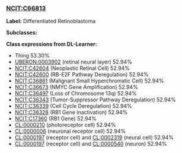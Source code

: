 
### [NCIT:C66813](http://purl.obolibrary.org/obo/NCIT_C66813)
**Label:** Differentiated Retinoblastoma

**Subclasses:** 

**Class expressions from DL-Learner:**

- Thing 53.30%
- [UBERON:0003902](http://purl.obolibrary.org/obo/UBERON_0003902) (retinal neural layer) 52.94%
- [NCIT:C42604](http://purl.obolibrary.org/obo/NCIT_C42604) (Neoplastic Retinal Cell) 52.94%
- [NCIT:C42600](http://purl.obolibrary.org/obo/NCIT_C42600) (RB-E2F Pathway Deregulation) 52.94%
- [NCIT:C36861](http://purl.obolibrary.org/obo/NCIT_C36861) (Malignant Small Hyperchromatic Cell) 52.94%
- [NCIT:C36673](http://purl.obolibrary.org/obo/NCIT_C36673) (NMYC Gene Amplification) 52.94%
- [NCIT:C36497](http://purl.obolibrary.org/obo/NCIT_C36497) (Loss of Chromosome 13q) 52.94%
- [NCIT:C36343](http://purl.obolibrary.org/obo/NCIT_C36343) (Tumor-Suppressor Pathway Deregulation) 52.94%
- [NCIT:C36339](http://purl.obolibrary.org/obo/NCIT_C36339) (Cell Cycle Deregulation) 52.94%
- [NCIT:C36328](http://purl.obolibrary.org/obo/NCIT_C36328) (RB1 Gene Inactivation) 52.94%
- [NCIT:C17360](http://purl.obolibrary.org/obo/NCIT_C17360) (RB1 Gene) 52.94%
- [CL:0000210](http://purl.obolibrary.org/obo/CL_0000210) (photoreceptor cell) 52.94%
- [CL:0000006](http://purl.obolibrary.org/obo/CL_0000006) (neuronal receptor cell) 52.94%
- [CL:0000197](http://purl.obolibrary.org/obo/CL_0000197) (receptor cell) and [CL:0002319](http://purl.obolibrary.org/obo/CL_0002319) (neural cell) 52.94%
- [CL:0000197](http://purl.obolibrary.org/obo/CL_0000197) (receptor cell) and [CL:0000540](http://purl.obolibrary.org/obo/CL_0000540) (neuron) 52.94%


